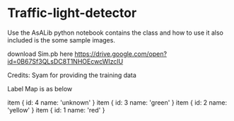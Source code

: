 # Traffic-light-detector

Use the AsALib python notebook contains the class and how to use it also included is the some sample images.

download Sim.pb here
https://drive.google.com/open?id=0B67Sf3QLsDC8T1NHOEcwcWIzclU


Credits:
Syam for providing the training data

Label Map is as below

item {
  id: 4
  name: 'unknown'
}
item {
  id: 3
  name: 'green'
}
item {
  id: 2
  name: 'yellow'
}
item {
  id: 1
  name: 'red'
}